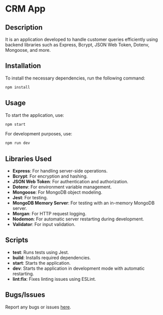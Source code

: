 # CRM App

## Description
It is an application developed to handle customer queries efficiently using backend libraries such as Express, Bcrypt, JSON Web Token, Dotenv, Mongoose, and more.

## Installation
To install the necessary dependencies, run the following command:

```bash
npm install
```

## Usage
To start the application, use:
```bash
npm start
```
For development purposes, use:
```bash
npm run dev
```
## Libraries Used
- **Express**: For handling server-side operations.
- **Bcrypt**: For encryption and hashing.
- **JSON Web Token**: For authentication and authorization.
- **Dotenv**: For environment variable management.
- **Mongoose**: For MongoDB object modeling.
- **Jest**: For testing.
- **MongoDB Memory Server**: For testing with an in-memory MongoDB server.
- **Morgan**: For HTTP request logging.
- **Nodemon**: For automatic server restarting during development.
- **Validator**: For input validation.

## Scripts
- **test**: Runs tests using Jest.
- **build**: Installs required dependencies.
- **start**: Starts the application.
- **dev**: Starts the application in development mode with automatic restarting.
- **lint:fix**: Fixes linting issues using ESLint.

## Bugs/Issues
Report any bugs or issues [here](https://github.com/nil2022/CRM_App/issues).





